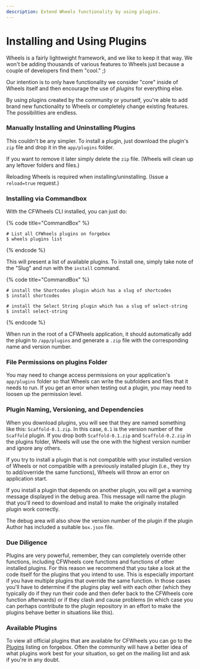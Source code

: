 ```yaml
---
description: Extend Wheels functionality by using plugins.
---
```


# Installing and Using Plugins

Wheels is a fairly lightweight framework, and we like to keep it that way. We won't be adding thousands of various features to Wheels just because a couple of developers find them "cool." ;)

Our intention is to only have functionality we consider "core" inside of Wheels itself and then encourage the use of _plugins_ for everything else.

By using plugins created by the community or yourself, you're able to add brand new functionality to Wheels or completely change existing features. The possibilities are endless.

### Manually Installing and Uninstalling Plugins

This couldn't be any simpler. To install a plugin, just download the plugin's `zip` file and drop it in the `app/plugins` folder.

If you want to remove it later simply delete the `zip` file. (Wheels will clean up any leftover folders and files.)

Reloading Wheels is required when installing/uninstalling. (Issue a `reload=true` request.)

### Installing via Commandbox

With the CFWheels CLI installed, you can just do:

{% code title="CommandBox" %}
```shell
# List all CFWheels plugins on forgebox
$ wheels plugins list
```
{% endcode %}

This will present a list of available plugins. To install one, simply take note of the "Slug" and run with the `install` command.

{% code title="CommandBox" %}
```shell
# install the Shortcodes plugin which has a slug of shortcodes
$ install shortcodes

# install the Select String plugin which has a slug of select-string
$ install select-string
```
{% endcode %}

When run in the root of a CFWheels application, it should automatically add the plugin to `/app/plugins` and generate a `.zip` file with the corresponding name and version number.

### File Permissions on plugins Folder

You may need to change access permissions on your application's `app/plugins` folder so that Wheels can write the subfolders and files that it needs to run. If you get an error when testing out a plugin, you may need to loosen up the permission level.

### Plugin Naming, Versioning, and Dependencies

When you download plugins, you will see that they are named something like this: `Scaffold-0.1.zip`. In this case, `0.1` is the version number of the `Scaffold` plugin. If you drop both `Scaffold-0.1.zip` and `Scaffold-0.2.zip` in the plugins folder, Wheels will use the one with the highest version number and ignore any others.

If you try to install a plugin that is not compatible with your installed version of Wheels or not compatible with a previously installed plugin (i.e., they try to add/override the same functions), Wheels will throw an error on application start.

If you install a plugin that depends on another plugin, you will get a warning message displayed in the debug area. This message will name the plugin that you'll need to download and install to make the originally installed plugin work correctly.

The debug area will also show the version number of the plugin if the plugin Author has included a suitable `box.json` file.

### Due Diligence

Plugins are very powerful, remember, they can completely override other functions, including CFWheels core functions and functions of other installed plugins. For this reason we recommend that you take a look at the code itself for the plugins that you intend to use. This is especially important if you have multiple plugins that override the same function. In those cases you'll have to determine if the plugins play well with each other (which they typically do if they run their code and then defer back to the CFWheels core function afterwards) or if they clash and cause problems (in which case you can perhaps contribute to the plugin repository in an effort to make the plugins behave better in situations like this).

### Available Plugins

To view all official plugins that are available for CFWheels you can go to the [Plugins](https://www.forgebox.io/type/cfwheels-plugins) listing on forgebox. Often the community will have a better idea of what plugins work best for your situation, so get on the mailing list and ask if you're in any doubt.
